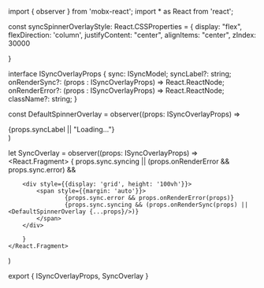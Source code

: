 import { observer } from 'mobx-react';
import * as React from 'react';



const syncSpinnerOverlayStyle: React.CSSProperties = {
            display: "flex",
            flexDirection: 'column',
            justifyContent: "center",
            alignItems: "center",
            zIndex: 30000
        
}

interface ISyncOverlayProps {
    sync: ISyncModel;
    syncLabel?: string;
    onRenderSync?: (props : ISyncOverlayProps) => React.ReactNode;
    onRenderError?: (props : ISyncOverlayProps) => React.ReactNode;
    className?: string;
}

const DefaultSpinnerOverlay = observer((props: ISyncOverlayProps) => 
    <div style={syncSpinnerOverlayStyle}>
    <div>{props.syncLabel || "Loading..."}</div>
    </div>
)

let SyncOverlay = observer((props: ISyncOverlayProps) => 
    <React.Fragment>
        {
        props.sync.syncing || (props.onRenderError && props.sync.error) &&
        
        <div style={{display: 'grid', height: '100vh'}}>
            <span style={{margin: 'auto'}}>
                    {props.sync.error && props.onRenderError(props)}
                    {props.sync.syncing && (props.onRenderSync(props) || <DefaultSpinnerOverlay {...props}/>)}
            </span>
        </div>

        }
    </React.Fragment>  
)


export { ISyncOverlayProps, SyncOverlay }